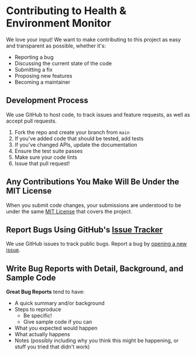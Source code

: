 # Contributing to Health & Environment Monitor

We love your input! We want to make contributing to this project as easy and transparent as possible, whether it's:

- Reporting a bug
- Discussing the current state of the code
- Submitting a fix
- Proposing new features
- Becoming a maintainer

## Development Process

We use GitHub to host code, to track issues and feature requests, as well as accept pull requests.

1. Fork the repo and create your branch from `main`
2. If you've added code that should be tested, add tests
3. If you've changed APIs, update the documentation
4. Ensure the test suite passes
5. Make sure your code lints
6. Issue that pull request!

## Any Contributions You Make Will Be Under the MIT License

When you submit code changes, your submissions are understood to be under the same [MIT License](http://choosealicense.com/licenses/mit/) that covers the project.

## Report Bugs Using GitHub's [Issue Tracker](https://github.com/yourusername/health-environment-monitor/issues)

We use GitHub issues to track public bugs. Report a bug by [opening a new issue](https://github.com/yourusername/health-environment-monitor/issues/new).

## Write Bug Reports with Detail, Background, and Sample Code

**Great Bug Reports** tend to have:

- A quick summary and/or background
- Steps to reproduce
  - Be specific!
  - Give sample code if you can
- What you expected would happen
- What actually happens
- Notes (possibly including why you think this might be happening, or stuff you tried that didn't work)

